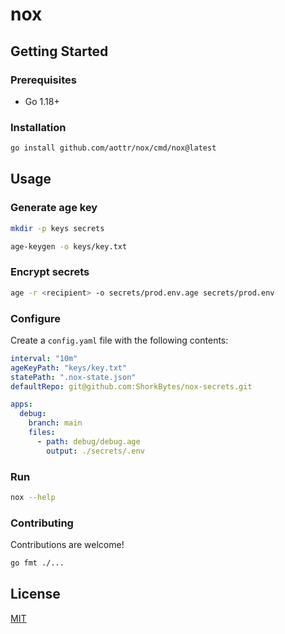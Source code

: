 # nox

## Getting Started

### Prerequisites

- Go 1.18+

### Installation

```bash
go install github.com/aottr/nox/cmd/nox@latest
```

## Usage

### Generate age key

```bash
mkdir -p keys secrets
```

```bash
age-keygen -o keys/key.txt
```

### Encrypt secrets

```bash
age -r <recipient> -o secrets/prod.env.age secrets/prod.env
```

### Configure

Create a `config.yaml` file with the following contents:

```yaml
interval: "10m"
ageKeyPath: "keys/key.txt"
statePath: ".nox-state.json"
defaultRepo: git@github.com:ShorkBytes/nox-secrets.git

apps:
  debug:
    branch: main
    files:
      - path: debug/debug.age
        output: ./secrets/.env
```

### Run

```bash
nox --help
```

### Contributing

Contributions are welcome!

```bash
go fmt ./...
```

## License

[MIT](LICENSE)